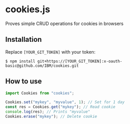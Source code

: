 # cookies.js

Proves simple CRUD operations for cookies in browsers

## Installation

Replace `[YOUR_GIT_TOKEN]` with your token:

`$ npm install git+https://[YOUR_GIT_TOKEN]:x-oauth-basic@github.com/IBM/cookies.git`

## How to use

```javascript
import Cookies from "cookies";

Cookies.set("mykey", "myvalue", 1); // Set for 1 day
const res = Cookies.get("mykey"); // Read cookie
console.log(res); // Prints "myvalue"
Cookies.erase("mykey"); // Delete cookie
```
